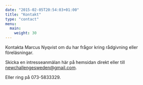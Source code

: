 ```yaml
---
date: "2015-02-05T20:54:03+01:00"
title: "Kontakt"
type: "contact"
menu:
  main:
    weight: 30
---
```

Kontakta Marcus Nyqvist om du har frågor kring rådgivning eller föreläsningar.

Skicka en intresseanmälan här på hemsidan direkt eller till [newchallengesweden@gmail.com](mailto:newchallengesweden@gmail.com).

Eller ring på 073-5833329.
